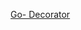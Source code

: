 [Go- Decorator](https://github.com/ckdqja135/Typescript-restful-starter/blob/master/mdfile/2020-09-18/Go%20-%20Decorator%20%ED%8C%A8%ED%84%B4.md)
